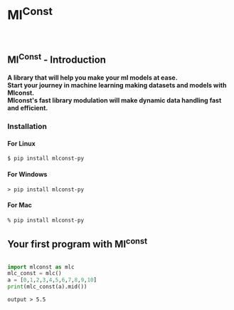 <h1>Ml<sup>Const</sup></h1>
<br>
<h2>Ml<sup>Const</sup> - Introduction</h2> 
<h4>A library that will help you make your ml models at ease.<br>Start your journey in machine learning making datasets and models with Mlconst.<br>Mlconst's fast library modulation will make dynamic data handling fast and efficient.</h4>

<h3>Installation</h3>
<h4>For Linux</h4> 

`$ pip install mlconst-py`
<h4>For Windows</h4>

`> pip install mlconst-py`
<h4>For Mac</h4>  

`% pip install mlconst-py`

<h2>Your first program with Ml<sup>const</sup></h2>

```python 

import mlconst as mlc
mlc_const = mlc()
a = [0,1,2,3,4,5,6,7,8,9,10]
print(mlc_const(a).mid())
```
`output > 5.5`


